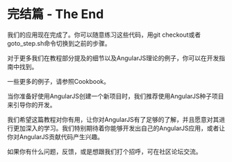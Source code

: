 # 完结篇 - The End

我们的应用现在完成了。你可以随意练习这些代码，用git checkout或者goto_step.sh命令切换到之前的步骤。

对于更多我们在教程部分提及的细节以及AngularJS理论的例子，你可以在开发指南中找到。

一些更多的例子，请参照Cookbook。

当你准备好使用AngularJS创建一个新项目时，我们推荐使用AngularJS种子项目来引导你的开发。

我们希望这篇教程对你有用，让你对AngularJS有了足够的了解，并且愿意对其进行更加深入的学习。我们特别期待着你能够开发出自己的AngularJS应用，或者让你对AngularJS贡献代码产生兴趣。

如果你有什么问题，反馈，或是想跟我们打个招呼，可在社区论坛交流。